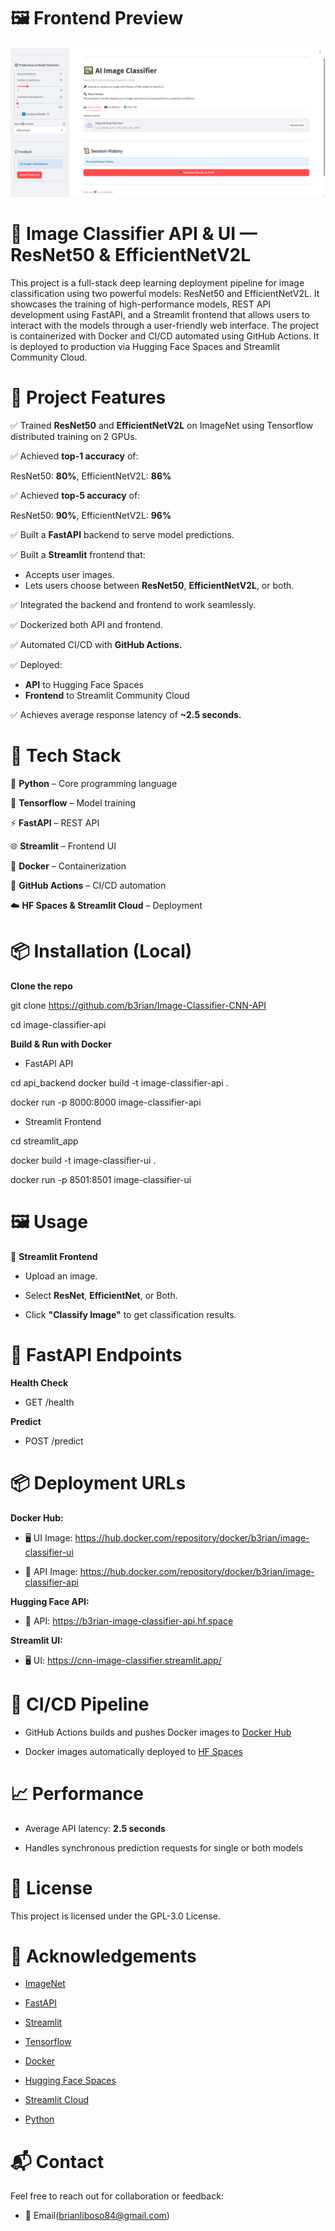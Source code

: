 # 🖼️ Frontend Preview

![Streamlit Frontend](assets/frontend_sample.png)

# 🧠 Image Classifier API & UI — ResNet50 & EfficientNetV2L

This project is a full-stack deep learning deployment pipeline for image classification using two powerful models: ResNet50 and EfficientNetV2L. It showcases the training of high-performance models, REST API development using FastAPI, and a Streamlit frontend that allows users to interact with the models through a user-friendly web interface. The project is containerized with Docker and CI/CD automated using GitHub Actions. It is deployed to production via Hugging Face Spaces and Streamlit Community Cloud.

# 🚀 Project Features

✅ Trained **ResNet50** and **EfficientNetV2L** on ImageNet using Tensorflow distributed training on 2 GPUs.

✅ Achieved **top-1 accuracy** of:

ResNet50: **80%**, EfficientNetV2L: **86%**

✅ Achieved **top-5 accuracy** of:

ResNet50: **90%**, EfficientNetV2L: **96%**

✅ Built a **FastAPI** backend to serve model predictions.

✅ Built a **Streamlit** frontend that:
  - Accepts user images.
  - Lets users choose between **ResNet50**, **EfficientNetV2L**, or both.

✅ Integrated the backend and frontend to work seamlessly.

✅ Dockerized both API and frontend.

✅ Automated CI/CD with **GitHub Actions.**

✅ Deployed:

   - **API** to Hugging Face Spaces
   - **Frontend** to Streamlit Community Cloud

✅ Achieves average response latency of **~2.5 seconds.**

# 🔧 Tech Stack

🐍 **Python** – Core programming language

🧠 **Tensorflow** – Model training

⚡ **FastAPI** – REST API

🌐 **Streamlit** – Frontend UI

🐳 **Docker** – Containerization

🔁 **GitHub Actions** – CI/CD automation

☁️ **HF Spaces & Streamlit Cloud** – Deployment

# 📦 Installation (Local)

**Clone the repo**

git clone https://github.com/b3rian/Image-Classifier-CNN-API

cd image-classifier-api

**Build & Run with Docker**

- FastAPI API

cd api_backend
docker build -t image-classifier-api .

docker run -p 8000:8000 image-classifier-api

- Streamlit Frontend

cd streamlit_app

docker build -t image-classifier-ui .

docker run -p 8501:8501 image-classifier-ui

# 🖼️ Usage

🔁 **Streamlit Frontend**

- Upload an image.

- Select **ResNet**, **EfficientNet**, or Both.

- Click **"Classify Image"** to get classification results.

# 🔌 FastAPI Endpoints

**Health Check**

- GET  /health

**Predict**

- POST /predict

# 📦 Deployment URLs

**Docker Hub:** 

-  🖥️ UI Image: https://hub.docker.com/repository/docker/b3rian/image-classifier-ui

- 🧠 API Image: https://hub.docker.com/repository/docker/b3rian/image-classifier-api

**Hugging Face API:**

- 🧠 API: https://b3rian-image-classifier-api.hf.space

**Streamlit UI:**

- 🖥️ UI: https://cnn-image-classifier.streamlit.app/

# 🔁 CI/CD Pipeline

- GitHub Actions builds and pushes Docker images to [Docker Hub](https://hub.docker.com)

- Docker images automatically deployed to [HF Spaces](https://huggingface.co/spaces)

# 📈 Performance

- Average API latency: **2.5 seconds**

- Handles synchronous prediction requests for single or both models

# 📜 License

This project is licensed under the GPL-3.0 License.

# 🙌 Acknowledgements

- [ImageNet](https://image-net.org/)

- [FastAPI](https://fastapi.tiangolo.com/)

- [Streamlit](https://streamlit.io/)

- [Tensorflow](https://www.tensorflow.org/)

- [Docker](https://www.docker.com/)

- [Hugging Face Spaces](https://huggingface.co/spaces)

- [Streamlit Cloud](https://streamlit.io/cloud)

- [Python](https://www.python.org/)

# 📬 Contact

Feel free to reach out for collaboration or feedback:

- 📧 Email(brianliboso84@gmail.com)